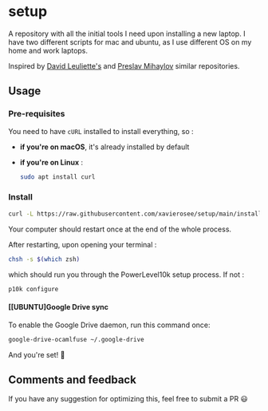 # setup

A repository with all the initial tools I need upon installing a new laptop.
I have two different scripts for mac and ubuntu, as I use different OS on my home and work laptops.

Inspired by [David Leuliette's](https://github.com/flexbox) and [Preslav Mihaylov](https://github.com/preslavmihaylov) similar repositories.

## Usage

### Pre-requisites

You need to have `cURL` installed to install everything, so :

- **if you're on macOS**, it's already installed by default

- **if you're on Linux** :

    ```bash
    sudo apt install curl
    ```

### Install

```bash
curl -L https://raw.githubusercontent.com/xavierosee/setup/main/install.sh | bash
```

Your computer should restart once at the end of the whole process.

After restarting, upon opening your terminal :

```bash
chsh -s $(which zsh)
```

which should run you through the PowerLevel10k setup process.
If not :

```bash
p10k configure
```

#### [[UBUNTU]Google Drive sync

To enable the Google Drive daemon, run this command once:

```bash
google-drive-ocamlfuse ~/.google-drive
```

And you're set! :tada:

## Comments and feedback

If you have any suggestion for optimizing this, feel free to submit a PR 😃

